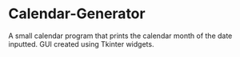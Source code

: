 # Calendar-Generator
A small calendar program that prints the calendar month of the date inputted. GUI created using Tkinter widgets.
